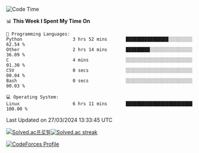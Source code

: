 
<!--START_SECTION:waka-->
![Code Time](http://img.shields.io/badge/Code%20Time-3%2C380%20hrs%2049%20mins-blue)

📊 **This Week I Spent My Time On** 

```text
💬 Programming Languages: 
Python                   3 hrs 52 mins       ████████████████░░░░░░░░░   62.54 % 
Other                    2 hrs 14 mins       █████████░░░░░░░░░░░░░░░░   36.09 % 
C                        4 mins              ░░░░░░░░░░░░░░░░░░░░░░░░░   01.30 % 
CSV                      0 secs              ░░░░░░░░░░░░░░░░░░░░░░░░░   00.04 % 
Bash                     0 secs              ░░░░░░░░░░░░░░░░░░░░░░░░░   00.03 % 

💻 Operating System: 
Linux                    6 hrs 11 mins       █████████████████████████   100.00 % 
```


 Last Updated on 27/03/2024 13:33:45 UTC
<!--END_SECTION:waka-->


[![Solved.ac프로필](http://mazassumnida.wtf/api/generate_badge?boj=hckim96)](https://solved.ac/hckim96)[![Solved.ac streak](http://mazandi.herokuapp.com/api?handle=hckim96&theme=dark)](https://solved.ac/hckim96)


[![CodeForces Profile](https://cf.leed.at?id=hckim96)](https://codeforces.com/profile/hckim96)

